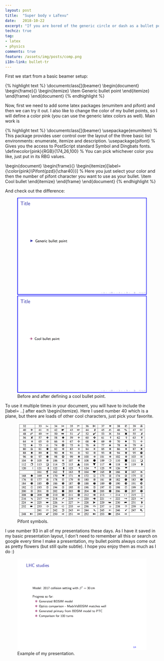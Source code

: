 ```yaml
---
layout: post
title:  "Super body v LaTexu"
date:   2018-10-22
excerpt: "If you are bored of the generic circle or dash as a bullet point and want to give your presentation some personality."
techcz: true
tag:
- latex
- physics
comments: true
feature: /assets/img/posts/comp.png
i18n-link: bullet-tr
---
```


First we start from a basic beamer setup:

{% highlight text %}
\documentclass[]{beamer}
\begin{document}
	\begin{frame}{}
	\begin{itemize}
		\item Generic bullet point 
	\end{itemize}
\end{frame}
\end{document}
{% endhighlight %}
     
Now, first we need to add some latex packages (enumitem and pifont) and then we can try it out. I also like to change the color of my bullet points, so I will define a color pink (you can use the generic latex colors as well). Main work is 

{% highlight text %}
\documentclass[]{beamer}
\usepackage{enumitem}			% This package provides user control over the layout of the three basic list environments: enumerate, itemize and description. 
\usepackage{pifont}			% Gives you the access to PostScript standard Symbol and Dingbats fonts.
\definecolor{pink}{RGB}{174,26,100}	% You can pick whichever color you like, just put in its RBG values.

\begin{document}
	\begin{frame}{}
	\begin{itemize}[label={\color{pink}\Pifont{pzd}{\char40}}]	% Here you just select your color and then the number of pifont character you want to use as your bullet.
		\item Cool bullet 
	\end{itemize}
\end{frame}
\end{document}
{% endhighlight %}

And check out the difference:

<figure class="half">
	<img src="/assets/img/posts/bullet1.png">
        <img src="/assets/img/posts/bullet2.png">
        <figcaption>Before and after defining a cool bullet point.</figcaption>
</figure>


To use it multiple times in your document, you will have to include the [label= ..] after each \begin{itemize}. Here I used number 40 which is a plane, but there are loads of other cool characters, just pick your favorite.

<figure>
        <a href="/assets/img/posts/pifont.png"><img src="/assets/img/posts/pifont.png"></a>
        <figcaption>Pifont symbols.</figcaption>
</figure>

I use number 93 in all of my presentations these days. As I have it saved in my basic presentation layout, I don't need to remember all this or search on google every time I make a presentation, my bullet points always come out as pretty flowers (but still quite subtle). I hope you enjoy them as much as I do :)

<figure>
        <img src="/assets/img/posts/pres.png"></a>
        <figcaption>Example of my presentation.</figcaption>
</figure>